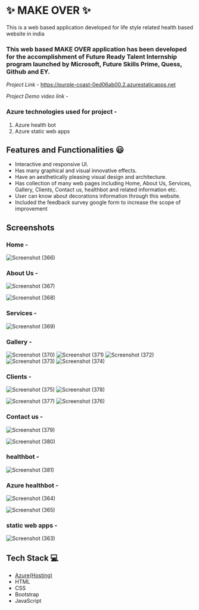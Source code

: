 # ✨ MAKE OVER  ✨

This is a web based application developed for life style related health based website in india

### This web based MAKE OVER application has been developed for the accomplishment of Future Ready Talent Internship program launched by Microsoft, Future Skills Prime, Quess, Github and EY.


*Project Link* - https://purple-coast-0ed06ab00.2.azurestaticapps.net

*Project Demo video link* - 








### Azure technologies used for project  -
1. Azure health bot
2. Azure static web apps


## Features and Functionalities 😃

- Interactive and responsive UI.
- Has many graphical and visual innovative effects.
- Have an aesthetically pleasing visual design and architecture.
- Has collection of many web pages including Home, About Us, Services, Gallery, Clients, Contact us, healthbot and  related information etc.
- User can know about decorations information through this website.
- Included the feedback survey google form to increase the scope of improvement 

## Screenshots

 

### Home -
![Screenshot (366)](https://user-images.githubusercontent.com/120080328/213350489-0f025c3d-be75-4856-b48f-9db702a645a1.png)







   
### About Us -
![Screenshot (367)](https://user-images.githubusercontent.com/120080328/213350507-d1fbcd81-8d3f-4572-829b-753fd2adf49e.png)

![Screenshot (368)](https://user-images.githubusercontent.com/120080328/213350524-22492f7a-26dc-42a2-9279-4bbc8748cac2.png)






### Services -

![Screenshot (369)](https://user-images.githubusercontent.com/120080328/213350530-7bc3edd5-5d27-4513-b3c4-3ab539f0dab2.png)







### Gallery -
![Screenshot (370)](https://user-images.githubusercontent.com/120080328/213350539-ab874faa-3d38-48a2-ba21-603f784d028b.png)
![Screenshot (371)](https://user-images.githubusercontent.com/120080328/213350546-fe27dd35-b52d-4134-95ec-7089236582d1.png)
![Screenshot (372)](https://user-images.githubusercontent.com/120080328/213350551-29b91381-1ab9-4f11-8919-44193bf46a18.png)
![Screenshot (373)](https://user-images.githubusercontent.com/120080328/213350569-75e61f35-ca61-48c8-9104-7d9512ee931f.png)
![Screenshot (374)](https://user-images.githubusercontent.com/120080328/213350578-f4876350-2984-4ac6-810d-565ae30d1dc6.png)







### Clients -


![Screenshot (375)](https://user-images.githubusercontent.com/120080328/213350606-c1e526fd-e4ce-4463-b646-8050dbd85e2c.png)
![Screenshot (378)](https://user-images.githubusercontent.com/120080328/213350611-713d089e-c7b9-486c-977b-88487e5a22f4.png)

![Screenshot (377)](https://user-images.githubusercontent.com/120080328/213350624-12afce51-89be-48cc-a0d2-a22402ee1347.png)
![Screenshot (376)](https://user-images.githubusercontent.com/120080328/213350625-ac5e2ded-e937-4292-9232-bdfefa1c02b1.png)






### Contact us -
![Screenshot (379)](https://user-images.githubusercontent.com/120080328/213350653-566f9e65-471c-4f7b-bdc9-a632161794c1.png)


![Screenshot (380)](https://user-images.githubusercontent.com/120080328/213350664-b344794b-9c85-40f6-8e8a-b979c17eb55a.png)









### healthbot -
![Screenshot (381)](https://user-images.githubusercontent.com/120080328/213350672-058a9b0a-9543-4273-aae5-1f470731577e.png)






### Azure healthbot -
![Screenshot (364)](https://user-images.githubusercontent.com/120080328/213350216-c9aa6b89-9939-43e0-8511-fcbd8ae7c809.png)

![Screenshot (365)](https://user-images.githubusercontent.com/120080328/213350225-3f05dce5-c932-4371-94bb-51fc082b85a7.png)







### static web apps -
![Screenshot (363)](https://user-images.githubusercontent.com/120080328/213350237-575e11fa-793c-4fe6-a49d-7aeeca86b322.png)









## Tech Stack 💻

- [Azure(Hosting)](https://azure.microsoft.com/en-in/features/azure-portal/)
- HTML
- CSS
- Bootstrap
- JavaScript
